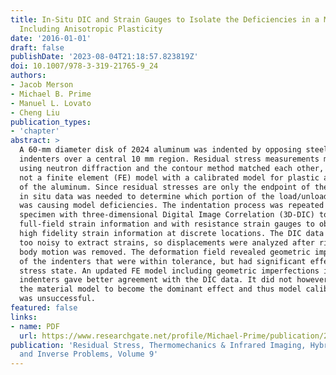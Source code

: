 ```yaml
---
title: In-Situ DIC and Strain Gauges to Isolate the Deficiencies in a Model for Indentation
  Including Anisotropic Plasticity
date: '2016-01-01'
draft: false
publishDate: '2023-08-04T21:18:57.823819Z'
doi: 10.1007/978-3-319-21765-9_24
authors:
- Jacob Merson
- Michael B. Prime
- Manuel L. Lovato
- Cheng Liu
publication_types:
- 'chapter'
abstract: >
  A 60-mm diameter disk of 2024 aluminum was indented by opposing steel 
  indenters over a central 10 mm region. Residual stress measurements made
  using neutron diffraction and the contour method matched each other, but
  not a finite element (FE) model with a calibrated model for plastic anisotropy
  of the aluminum. Since residual stresses are only the endpoint of the process,
  in situ data was needed to determine which portion of the load/unload process
  was causing model deficiencies. The indentation process was repeated on a new
  specimen with three-dimensional Digital Image Correlation (3D-DIC) to map
  full-field strain information and with resistance strain gauges to obtain
  high fidelity strain information at discrete locations. The DIC data was
  too noisy to extract strains, so displacements were analyzed after rigid 
  body motion was removed. The deformation field revealed geometric imperfections
  of the indenters that were within tolerance, but had significant effect on the
  stress state. An updated FE model including geometric imperfections in the
  indenters gave better agreement with the DIC data. It did not however allow
  the material model to become the dominant effect and thus model calibration
  was unsuccessful.
featured: false
links:
- name: PDF
  url: https://www.researchgate.net/profile/Michael-Prime/publication/289380013_In-Situ_DIC_and_Strain_Gauges_to_Isolate_the_Deficiencies_in_a_Model_for_Indentation_Including_Anisotropic_Plasticity/links/5aafca45aca2721710fcdccc/In-Situ-DIC-and-Strain-Gauges-to-Isolate-the-Deficiencies-in-a-Model-for-Indentation-Including-Anisotropic-Plasticity.pdf
publication: 'Residual Stress, Thermomechanics & Infrared Imaging, Hybrid Techniques
  and Inverse Problems, Volume 9'
---
```

